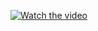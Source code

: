 [![Watch the video](https://raw.githubusercontent.com/0xjeji/arch-hyprland/main/assets/preview.png)](https://raw.githubusercontent.com/0xjeji/arch-hyprland/main/assets/preview.mp4)
